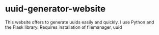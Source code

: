 # uuid-generator-website
This website offers to generate uuids easily and quickly. 
I use Python and the Flask library.
Requires installation of filemanager, uuid
